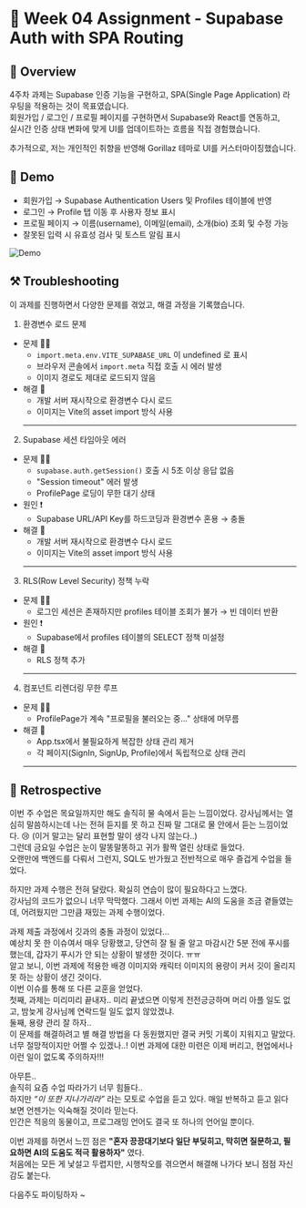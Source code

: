 # 📝 Week 04 Assignment - Supabase Auth with SPA Routing

## 🚀 Overview

4주차 과제는 Supabase 인증 기능을 구현하고, SPA(Single Page Application) 라우팅을 적용하는 것이 목표였습니다.<br />
회원가입 / 로그인 / 프로필 페이지를 구현하면서 Supabase와 React를 연동하고,<br />
실시간 인증 상태 변화에 맞게 UI를 업데이트하는 흐름을 직접 경험했습니다.

추가적으로, 저는 개인적인 취향을 반영해 Gorillaz 테마로 UI를 커스터마이징했습니다.

## 🎥 Demo

- 회원가입 → Supabase Authentication Users 및 Profiles 테이블에 반영
- 로그인 → Profile 탭 이동 후 사용자 정보 표시
- 프로필 페이지 → 이름(username), 이메일(email), 소개(bio) 조회 및 수정 가능
- 잘못된 입력 시 유효성 검사 및 토스트 알림 표시

![Demo](./demo.gif)

## ⚒️ Troubleshooting

이 과제를 진행하면서 다양한 문제를 겪었고, 해결 과정을 기록했습니다.

1. 환경변수 로드 문제

- 문제 😵‍💫
  - `import.meta.env.VITE_SUPABASE_URL` 이 undefined 로 표시
  - 브라우저 콘솔에서 `import.meta` 직접 호출 시 에러 발생
  - 이미지 경로도 제대로 로드되지 않음
- 해결 🤩
  - 개발 서버 재시작으로 환경변수 다시 로드
  - 이미지는 Vite의 asset import 방식 사용
  ***

2. Supabase 세션 타임아웃 에러

- 문제 😵‍💫
  - `supabase.auth.getSession()` 호출 시 5초 이상 응답 없음
  - "Session timeout" 에러 발생
  - ProfilePage 로딩이 무한 대기 상태
- 원인 ❗️
  - Supabase URL/API Key를 하드코딩과 환경변수 혼용 → 충돌
- 해결 🤩
  - 개발 서버 재시작으로 환경변수 다시 로드
  - 이미지는 Vite의 asset import 방식 사용
  ***

3. RLS(Row Level Security) 정책 누락

- 문제 😵‍💫
  - 로그인 세션은 존재하지만 profiles 테이블 조회가 불가 → 빈 데이터 반환
- 원인 ❗️
  - Supabase에서 profiles 테이블의 SELECT 정책 미설정
- 해결 🤩
  - RLS 정책 추가
  ***

4. 컴포넌트 리렌더링 무한 루프

- 문제 😵‍💫
  - ProfilePage가 계속 "프로필을 불러오는 중..." 상태에 머무름
- 해결 🤩
  - App.tsx에서 불필요하게 복잡한 상태 관리 제거
  - 각 페이지(SignIn, SignUp, Profile)에서 독립적으로 상태 관리
  ***

## 💭 Retrospective

이번 주 수업은 목요일까지만 해도 솔직히 물 속에서 듣는 느낌이었다.
강사님께서는 열심히 말씀하시는데 나는 전혀 듣지를 못 하고 진짜 말 그대로 물 안에서 듣는 느낌이었다. 😢 (이거 말고는 달리 표현할 말이 생각 나지 않는다..)<br />
그런데 금요일 수업은 눈이 말똥말똥하고 귀가 활짝 열린 상태로 들었다.<br />
오랜만에 백엔드를 다뤄서 그런지, SQL도 반가웠고 전반적으로 매우 즐겁게 수업을 들었다.<br />

하지만 과제 수행은 전혀 달랐다. 확실히 연습이 많이 필요하다고 느꼈다.<br />
강사님의 코드가 없으니 너무 막막했다. 그래서 이번 과제는 AI의 도움을 조금 곁들였는데, 어려웠지만 그만큼 재밌는 과제 수행이었다.<br />

과제 제출 과정에서 깃과의 충돌 과정이 있었다...<br />
예상치 못 한 이슈여서 매우 당황했고, 당연히 잘 될 줄 알고 마감시간 5분 전에 푸시를 했는데, 갑자기 푸시가 안 되는 상황이 발생한 것이다. ㅠㅠ<br />
알고 보니, 이번 과제에 적용한 배경 이미지와 캐릭터 이미지의 용량이 커서 깃이 올리지 못 하는 상황이 생긴 것이다.<br />
이번 이슈를 통해 또 다른 교훈을 얻었다.<br />
첫째, 과제는 미리미리 끝내자.. 미리 끝냈으면 이렇게 전전긍긍하며 머리 아플 일도 없고, 밤늦게 강사님께 연락드릴 일도 없지 않았겠냐.<br /> 둘째, 용량 관리 잘 하자..<br />
이 문제를 해결하려고 별 해결 방법을 다 동원했지만 결국 커밋 기록이 지워지고 말았다. 너무 절망적이지만 어쩔 수 있겠나..! 이번 과제에 대한 미련은 이제 버리고, 현업에서나 이런 일이 없도록 주의하자!!!<br />

아무튼..<br />
솔직히 요즘 수업 따라가기 너무 힘들다..<br />
하지만 _“이 또한 지나가리라”_ 라는 모토로 수업을 듣고 있다.
매일 반복하고 듣고 읽다 보면 언젠가는 익숙해질 것이라 믿는다.<br />
인간은 적응의 동물이고, 프로그래밍 언어도 결국 또 하나의 언어일 뿐이다.<br />

이번 과제를 하면서 느낀 점은 **"혼자 끙끙대기보다 일단 부딪히고, 막히면 질문하고, 필요하면 AI의 도움도 적극 활용하자"** 였다.<br />
처음에는 모든 게 낯설고 두렵지만, 시행착오를 겪으면서 해결해 나가다 보니 점점 자신감도 붙는다.<br />

다음주도 파이팅하자 ~
